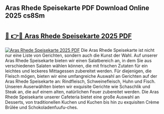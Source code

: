 ## Aras Rhede Speisekarte PDF Download Online 2025 cs8Sm

# <h2><a href="http://gc69lsy.nevu.top/?p=Aras+Rhede+Speisekarte">🔗 👉🔴 Aras Rhede Speisekarte 2025 PDF</a></h2>

[![Aras Rhede Speisekarte 2025 PDF](https://i.imgur.com/dBaPXMq.png)](http://gc69lsy.nevu.top/?p=Aras+Rhede+Speisekarte)
Die Aras Rhede Speisekarte ist nicht nur eine Liste von Gerichten, sondern auch die Kunst der Wahl. Auf unserer Aras Rhede Speisekarte bieten wir einen Salatbereich an, in dem Sie aus verschiedenen Salaten wählen können, die mit frischen Zutaten für ein leichtes und leckeres Mittagessen zubereitet werden. Für diejenigen, die Fleisch mögen, bieten wir eine umfangreiche Auswahl an Gerichten auf der Aras Rhede Speisekarte an: Rindfleisch, Schweinefleisch, Huhn und Fisch. Unseren Auserwählten bieten wir exquisite Gerichte wie Schaschlik und Steak an, die auf einem alten, natürlichen Feuer zubereitet werden. Die Aras Rhede Speisekarte unserer Cafeteria bietet eine große Auswahl an Desserts, von traditionellen Kuchen und Kuchen bis hin zu exquisiten Crème Brûlée und Schokoladenfuufu-ches.
